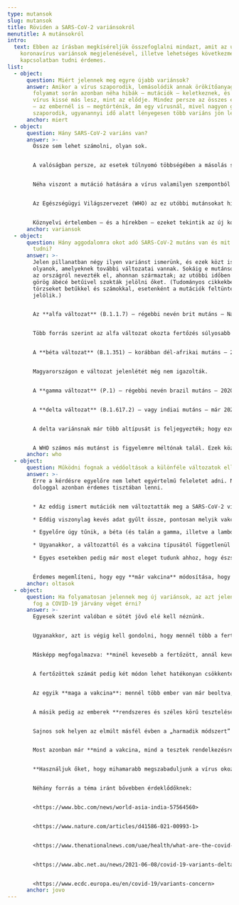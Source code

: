 ```yaml
---
type: mutansok
slug: mutansok
title: Röviden a SARS-CoV-2 variánsokról
menutitle: A mutánsokról
intro:
  text: Ebben az írásban megkíséreljük összefoglalni mindazt, amit az új
    koronavírus variánsok megjelenésével, illetve lehetséges következményeivel
    kapcsolatban tudni érdemes.
list:
  - object:
      question: Miért jelennek meg egyre újabb variánsok?
      answer: Amikor a vírus szaporodik, lemásolódik annak örökítőanyaga is. E
        folyamat során azonban néha hibák – mutációk – keletkeznek, és az új
        vírus kissé más lesz, mint az elődje. Mindez persze az összes élőlénynél
        – az embernél is – megtörténik, ám egy vírusnál, mivel nagyon gyorsan
        szaporodik, ugyanannyi idő alatt lényegesen több variáns jön létre.
      anchor: miert
  - object:
      question: Hány SARS-CoV-2 variáns van?
      answer: >-
        Össze sem lehet számolni, olyan sok.


        A valóságban persze, az esetek túlnyomó többségében a másolás során valóban „hibák” keletkeznek, ami gyengébb, vagy működésképtelen vírust eredményez. Máskor az eltérés „nem sok vizet zavar”; az új példány teljesen úgy viselkedik, mint a régi.


        Néha viszont a mutáció hatására a vírus valamilyen szempontból megerősödik: gyorsabban terjed, hatékonyabban kerüli ki az immunrendszert, vagy súlyosabb tüneteket okoz. 


        Az Egészségügyi Világszervezet (WHO) az ez utóbbi mutánsokat hívja **aggodalomra okot adó** variánsoknak. Ezek, ahogy azt az eddigi hullámok során is tapasztalhattuk, egyes területeken, sőt akár az egész világon is kiszoríthatják az eredeti SARS-CoV-2 vírust, vagy annak más változatait.


        Köznyelvi értelemben – és a hírekben – ezeket tekintik az új koronavírus mutánsainak.
      anchor: variansok
  - object:
      question: Hány aggodalomra okot adó SARS-CoV-2 mutáns van és mit kell ezekről
        tudni?
      answer: >-
        Jelen pillanatban négy ilyen variánst ismerünk, és ezek közt is akadnak
        olyanok, amelyeknek további változatai vannak. Sokáig e mutánsokat arról
        az országról nevezték el, ahonnan származtak; az utóbbi időben azonban a
        görög ábécé betűivel szokták jelölni őket. (Tudományos cikkekben e
        törzseket betűkkel és számokkal, esetenként a mutációk feltüntetésével
        jelölik.)


        Az **alfa változat** (B.1.1.7) – régebbi nevén brit mutáns – Nagy-Britanniából származik. Mintegy 50%-kal fertőzőképesebb az eredeti vírusnál, bár egyes források magasabb számot adnak meg. 2020 novemberében jelent meg; 2021 elejére dominánssá vált a szigetországban, majd pár hónap alatt Európa és az Egyesült Államok legtöbb területén ez lett a legelterjedtebb változat. Ez okozta tavasszal a magyar esetszámok ugrásszerű emelkedését is.


        Több forrás szerint az alfa változat okozta fertőzés súlyosabb lefutású lehet; a tipikus COVID-19 tünetek mellett gyakran számoltak be hidegrázásról, étvágyvesztésről, illetve különféle fájdalmakról is.


        A **béta változat** (B.1.351) – korábban dél-afrikai mutáns – 2020. októberében tűnt fel Dél-Afrikában; Európát az év végén érte el. A jelentések szerint gyorsabban terjedt a fiatalok között, mint az eredeti változat. Tartalmaz egy olyan mutációt, amely hatására ez a változat hatékonyabban kerüli ki az immunrendszert; ezért tartják veszélyesnek. (Az alfa változatnak is létezik egy olyan variánsa, amely ugyanezt a mutációt hordozza. Ezt két helyen is azonosították – feltehetőleg egymástól függetlenül létrejött mutációkról van szó –, ám ez a változat nem terjedt el világszerte.)


        Magyarországon e változat jelenlétét még nem igazolták.


        A **gamma változat** (P.1) – régebbi nevén brazil mutáns – 2020. végén tűnt fel a dél-amerikai országban; Európában e variáns nem terjedt el. A leírások 50–100%-kal fertőzőképesebbnek tartják az eredeti vírusnál.


        A **delta változat** (B.1.617.2) – vagy indiai mutáns – már 2020. decemberében megjelent, Európában azonban csak 2021. tavaszának végén, nyarának elején kezdett el terjedni. Még az alfa változatnál is fertőzőképesebb: sokan azt feltételezik, néhány hónapon belül ez a variáns lesz felelős a legtöbb megbetegedésért. A tünetei sok szempontból eltérőek a korábban tapasztaltaktól: gyakran jelentkezik torokfájás, fejfájás, illetve orrfolyás, míg az íz-, illetve szaglásvesztés, a köhögés, és a magas láz kevésbé jellemző. (A delta változat okozta tünetegyüttes önmagában is segítheti a mutáns terjedését, hiszen e tünetek egyszerű megfázás, de akár allergia hatására is jelentkezhetnek!) Egyelőre nem ismert, súlyosabb lefutású megbetegedést okoz-e, mint az eredeti vírus.


        A delta variánsnak már több altípusát is feljegyezték; hogy ezek viselkedése mennyiben tér el az alapváltozatétól, illetve, hogy mennyire fognak elterjedni, még nem tudni.


        A WHO számos más mutánst is figyelemre méltónak talál. Ezek közé tartozik a szintén Indiából származó kappa (amely többek közt Ausztráliában okozott kisebb járványgócot), a viselkedésében talán a gamma változathoz hasonló théta (mely a Fülöp-Szigetekről ered), az elsősorban Peruban elterjedt lambda (amely sajnos már Csehországban is megjelent), és az Egyesült Államokban azonosított epszilon. E variánsok is olyan mutációkat hordoznak, amelyek miatt nagyobb veszélyt jelenthetnek az emberekre nézve – azonban jelenleg kisebb területen fordulnak elő, mint a négy aggodalomra okot adó mutáns.
      anchor: who
  - object:
      question: Működni fognak a védőoltások a különféle változatok ellen is?
      answer: >-
        Erre a kérdésre egyelőre nem lehet egyértelmű feleletet adni. Néhány
        dologgal azonban érdemes tisztában lenni.


        * Az eddig ismert mutációk nem változtatták meg a SARS-CoV-2 vírust olyan mértékben, bármelyik vakcina teljesen hatástalan legyen ellenük. Ezért, érdemesebb a kérdést úgy feltenni: Mennyire fognak működni a védőoltások?

        * Eddig viszonylag kevés adat gyűlt össze, pontosan melyik vakcina milyen mértékben akadályozza meg az egyes változatok okozta fertőzéseket, s az adatok is sokszor ellentmondásosak. Ezen azonban nem kell meglepődni: elvégre, ahhoz, hogy egyértelmű információkat nyerjünk, kellő mértékben átoltott közösségben kell az adott változatnak elterjedtnek lennie. Ami – tegyük hozzá: szerencsére – ritkán valósul meg. 

        * Egyelőre úgy tűnik, a béta (és talán a gamma, illetve a lambda) variáns problematikus lehet; bizonyos vakcinák hatásossága ezekkel szemben lényegesen alacsonyabb.

        * Ugyanakkor, a változattól és a vakcina típusától függetlenül elmondható, hogy **lényegesen ritkábban jelentkeznek súlyos tünetek azoknál, akik már a védőoltás összes szükséges dózisát megkapták.**

        * Egyes esetekben pedig már most eleget tudunk ahhoz, hogy észszerű következtetéseket vonhassunk le. A delta variáns Európában például túlnyomó részben a még oltatlanok között terjed.


        Érdemes megemlíteni, hogy egy **már vakcina** módosítása, hogy az egy újonnan elterjedő variánssal szemben is hatásos legyen, **lényegesen egyszerűbb feladat**, mint magának az oltóanyagnak a kifejlesztése volt. Ebből következően nem zárható ki, hogy a jövőben – az aktuálisan legelterjedtebb változatok, illetve az alkalmazott vakcinák függvényében – ismétlő oltásokra is szükség lehet.
      anchor: oltasok
  - object:
      question: Ha folyamatosan jelennek meg új variánsok, az azt jelenti, hogy sosem
        fog a COVID-19 járvány véget érni?
      answer: >-
        Egyesek szerint valóban e sötét jövő elé kell néznünk.


        Ugyanakkor, azt is végig kell gondolni, hogy mennél több a fertőzött, annál több példányban van jelen a vírus a világban; annál nagyobb mértékben szaporodik, ami nagyban növeli az újabb mutánsok kialakulásának esélyét is.


        Másképp megfogalmazva: **minél kevesebb a fertőzött, annál kevesebb az esélye az új változatok megjelenésének**.


        A fertőzöttek számát pedig két módon lehet hatékonyan csökkenteni. 


        Az egyik **maga a vakcina**: mennél több ember van már beoltva, annál kevesebben maradnak, akik elkaphatják a vírust.


        A másik pedig az emberek **rendszeres és széles körű tesztelése**. Addig sikerül azonosítani és elkülöníteni a fertőzötteket, amíg az új esetek száma alacsony, **elejét lehet venni a járványgócok kialakulásának** – ami megakadályozhatja a COVID-19 következő hullámát.


        Sajnos sok helyen az elmúlt másfél évben a „harmadik módszert” választották: **szigorú korlátozásokat alkalmaztak**, hogy megfékezzék a járványt. Emlékezni kell rá, hogy amikor ezt a döntést meghozták, még nem voltak vakcinák, és a tesztelési kapacitások is korlátozottak voltak. Mostanra viszont már egyértelművé vált: a korlátozások nemcsak hatalmas gazdasági (és pszichológiai, sőt, egészségügyi) károkat okoztak, hanem **a járvány végleges megfékezése terén is csődöt mondtak**. Ez jelentős részben éppen az egyre újabb mutánsoknak volt köszönhető: Magyarországon például az alfa változat annak ellenére hozta el tavasszal a COVID-19 harmadik hullámát, hogy a lakosság akkor már hónapok óta korlátozások között élt!


        Most azonban már **mind a vakcina, mind a tesztek rendelkezésre állnak hazánkban ahhoz, hogy megakadályozzuk a világjárvány későbbi hullámainak kialakulását**.


        **Használjuk őket, hogy mihamarabb megszabaduljunk a vírus okozta fenyegetéstől!**


        Néhány forrás a téma iránt bővebben érdeklődőknek:


        <https://www.bbc.com/news/world-asia-india-57564560>


        <https://www.nature.com/articles/d41586-021-00993-1>


        <https://www.thenationalnews.com/uae/health/what-are-the-covid-19-variants-and-how-do-alpha-beta-and-delta-differ-1.1236702>


        <https://www.abc.net.au/news/2021-06-08/covid-19-variants-delta-kappa-australia-india/100195250>


        <https://www.ecdc.europa.eu/en/covid-19/variants-concern>
      anchor: jovo
---
```

